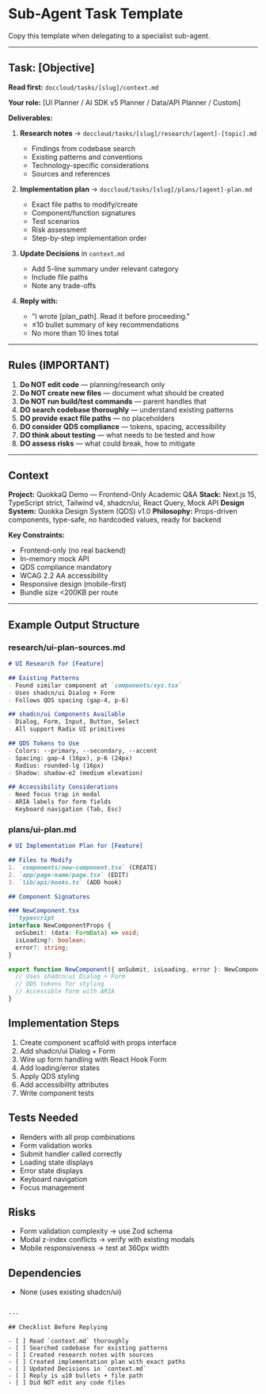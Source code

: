# Sub-Agent Task Template

Copy this template when delegating to a specialist sub-agent.

---

## Task: [Objective]

**Read first:** `doccloud/tasks/[slug]/context.md`

**Your role:** [UI Planner / AI SDK v5 Planner / Data/API Planner / Custom]

**Deliverables:**

1. **Research notes** → `doccloud/tasks/[slug]/research/[agent]-[topic].md`
   - Findings from codebase search
   - Existing patterns and conventions
   - Technology-specific considerations
   - Sources and references

2. **Implementation plan** → `doccloud/tasks/[slug]/plans/[agent]-plan.md`
   - Exact file paths to modify/create
   - Component/function signatures
   - Test scenarios
   - Risk assessment
   - Step-by-step implementation order

3. **Update Decisions** in `context.md`
   - Add 5-line summary under relevant category
   - Include file paths
   - Note any trade-offs

4. **Reply with:**
   - "I wrote [plan_path]. Read it before proceeding."
   - ≤10 bullet summary of key recommendations
   - No more than 10 lines total

---

## Rules (IMPORTANT)

1. **Do NOT edit code** — planning/research only
2. **Do NOT create new files** — document what should be created
3. **Do NOT run build/test commands** — parent handles that
4. **DO search codebase thoroughly** — understand existing patterns
5. **DO provide exact file paths** — no placeholders
6. **DO consider QDS compliance** — tokens, spacing, accessibility
7. **DO think about testing** — what needs to be tested and how
8. **DO assess risks** — what could break, how to mitigate

---

## Context

**Project:** QuokkaQ Demo — Frontend-Only Academic Q&A
**Stack:** Next.js 15, TypeScript strict, Tailwind v4, shadcn/ui, React Query, Mock API
**Design System:** Quokka Design System (QDS) v1.0
**Philosophy:** Props-driven components, type-safe, no hardcoded values, ready for backend

**Key Constraints:**
- Frontend-only (no real backend)
- In-memory mock API
- QDS compliance mandatory
- WCAG 2.2 AA accessibility
- Responsive design (mobile-first)
- Bundle size <200KB per route

---

## Example Output Structure

### research/ui-plan-sources.md
```markdown
# UI Research for [Feature]

## Existing Patterns
- Found similar component at `components/xyz.tsx`
- Uses shadcn/ui Dialog + Form
- Follows QDS spacing (gap-4, p-6)

## shadcn/ui Components Available
- Dialog, Form, Input, Button, Select
- All support Radix UI primitives

## QDS Tokens to Use
- Colors: --primary, --secondary, --accent
- Spacing: gap-4 (16px), p-6 (24px)
- Radius: rounded-lg (16px)
- Shadow: shadow-e2 (medium elevation)

## Accessibility Considerations
- Need focus trap in modal
- ARIA labels for form fields
- Keyboard navigation (Tab, Esc)
```

### plans/ui-plan.md
```markdown
# UI Implementation Plan for [Feature]

## Files to Modify
1. `components/new-component.tsx` (CREATE)
2. `app/page-name/page.tsx` (EDIT)
3. `lib/api/hooks.ts` (ADD hook)

## Component Signatures

### NewComponent.tsx
```typescript
interface NewComponentProps {
  onSubmit: (data: FormData) => void;
  isLoading?: boolean;
  error?: string;
}

export function NewComponent({ onSubmit, isLoading, error }: NewComponentProps) {
  // Uses shadcn/ui Dialog + Form
  // QDS tokens for styling
  // Accessible form with ARIA
}
```

## Implementation Steps
1. Create component scaffold with props interface
2. Add shadcn/ui Dialog + Form
3. Wire up form handling with React Hook Form
4. Add loading/error states
5. Apply QDS styling
6. Add accessibility attributes
7. Write component tests

## Tests Needed
- Renders with all prop combinations
- Form validation works
- Submit handler called correctly
- Loading state displays
- Error state displays
- Keyboard navigation
- Focus management

## Risks
- Form validation complexity → use Zod schema
- Modal z-index conflicts → verify with existing modals
- Mobile responsiveness → test at 360px width

## Dependencies
- None (uses existing shadcn/ui)
```

---

## Checklist Before Replying

- [ ] Read `context.md` thoroughly
- [ ] Searched codebase for existing patterns
- [ ] Created research notes with sources
- [ ] Created implementation plan with exact paths
- [ ] Updated Decisions in `context.md`
- [ ] Reply is ≤10 bullets + file path
- [ ] Did NOT edit any code files
